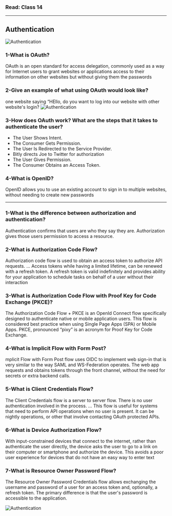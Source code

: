 ### Read: Class 14
----------------------------------------------------------------------------------------
## Authentication
![Authentication](https://www.loginradius.com/blog/start-with-identity/static/c49123200495a3bc193612dc9923645d/a3513/Authentication-vs.-Authorization.png)

### 1-What is OAuth?

OAuth is an open standard for access delegation, commonly used as a way for Internet users to grant websites or applications access to their information on other websites but without giving them the passwords

### 2-Give an example of what using OAuth would look like?

one website saying “HEllo, do you want to log into our website with other website's login?
![Authentication](https://d33wubrfki0l68.cloudfront.net/ecfd750086b8ac97fe5aaa08fdde917732b13225/f58f5/assets-jekyll/blog/oauth/biketoworkday-fb-login-f00e39aabbf3e44bc3570333643cbf5d966fc27367dbffd2623ff4a3694831c3.png)

### 3-How does OAuth work? What are the steps that it takes to authenticate the user?

- The User Shows Intent.
- The Consumer Gets Permission.
- The User Is Redirected to the Service Provider.
- Bitly directs Joe to Twitter for authorization
- The User Gives Permission.
- The Consumer Obtains an Access Token.

### 4-What is OpenID?

OpenID allows you to use an existing account to sign in to multiple websites, without needing to create new passwords

----------------------------------------------------------------------------------------------------------------------------------

### 1-What is the difference between authorization and authentication?

Authentication confirms that users are who they say they are. Authorization gives those users permission to access a resource.

### 2-What is Authorization Code Flow?

Authorization code flow is used to obtain an access token to authorize API requests. ... Access tokens while having a limited lifetime, can be renewed with a refresh token. A refresh token is valid indefinitely and provides ability for your application to schedule tasks on behalf of a user without their interaction

### 3-What is Authorization Code Flow with Proof Key for Code Exchange (PKCE)?

The Authorization Code Flow + PKCE is an OpenId Connect flow specifically designed to authenticate native or mobile application users. This flow is considered best practice when using Single Page Apps (SPA) or Mobile Apps. PKCE, pronounced “pixy” is an acronym for Proof Key for Code Exchange.

### 4-What is Implicit Flow with Form Post?

mplicit Flow with Form Post flow uses OIDC to implement web sign-in that is very similar to the way SAML and WS-Federation operates. The web app requests and obtains tokens through the front channel, without the need for secrets or extra backend calls.

### 5-What is Client Credentials Flow?
The Client Credentials flow is a server to server flow. There is no user authentication involved in the process. ... This flow is useful for systems that need to perform API operations when no user is present. It can be nightly operations, or other that involve contacting OAuth protected APIs.

### 6-What is Device Authorization Flow?

With input-constrained devices that connect to the internet, rather than authenticate the user directly, the device asks the user to go to a link on their computer or smartphone and authorize the device. This avoids a poor user experience for devices that do not have an easy way to enter text

### 7-What is Resource Owner Password Flow?
The Resource Owner Password Credentials flow allows exchanging the username and password of a user for an access token and, optionally, a refresh token. The primary difference is that the user's password is accessible to the application.

![Authentication](https://docs.wso2.com/download/attachments/60493894/OAuth%20grant%20types%20-%20password.png?version=1&modificationDate=1510604129000&api=v2)